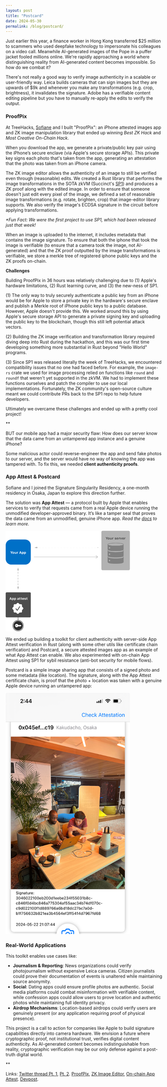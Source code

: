 ```yaml
---
layout: post
title: "Postcard"
date: 2024-05-30
permalink: /blog/postcard/
---
```


Just earlier this year, a finance worker in Hong Kong transferred $25 million to scammers who used deepfake technology to impersonate his colleagues on a video call. Meanwhile AI-generated images of the Pope in a puffer jacket fooled millions online. We're rapidly approaching a world where distinguishing reality from AI-generated content becomes impossible. So how do we combat it?

There's not really a good way to verify image authenticity in a scalable or user-friendly way. Leica builds cameras that can sign images but they are upwards of $9k and whenever you make any transformations (e.g. crop, brightness), it invalidates the signature. Adobe has a verifiable content editing pipeline but you have to manually re-apply the edits to verify the output.

### ProofPix

At TreeHacks, [Sofiane](https://www.sofianelarbi.com/) and I built "ProofPix": an iPhone attested images app and ZK image manipulation library that ended up winning _Best ZK Hack_ and _Most Creative On-Chain Hack_.

When you download the app, we generate a private/public key pair using the iPhone’s secure enclave (via Apple's secure storage APIs). This private key signs each photo that's taken from the app, generating an attestation that the photo was taken from an iPhone camera. 

The ZK image editor allows the authenticity of an image to still be verified even through (reasonable) edits. We created a Rust library that performs the image transformations in the SOTA zkVM (Succinct's [SP1](https://github.com/succinctlabs/sp1)) and produces a ZK proof along with the edited image. In order to ensure that someone doesn't just edit every pixel of the image, we defined a set of reasonable image transformations (e.g. rotate, brighten, crop) that image-editor library supports. We also verify the image's ECDSA signature in the circuit before applying transformations. 

_*Fun Fact: We were the first project to use SP1, which had been released just that week!_

When an image is uploaded to the internet, it includes metadata that contains the image signature. To ensure that both the iphone that took the image is verifiable (to ensure that a camera took the image, not AI-generated) and that the ZK proof outputted by the image transformations is verifiable, we store a merkle tree of registered iphone public keys and the ZK proofs on-chain.

**Challenges**

Building ProofPix in 36 hours was relatively challenging due to (1) Apple's hardware limitations, (2) Rust learning curve, and (3) the new-ness of SP1. 

(1) The only way to truly securely authenticate a public key from an iPhone would be for Apple to store a private key in the hardware's secure enclave and publish a Merkle root of iPhone public keys to a public database. However, Apple doesn't provide this. We worked around this by using Apple's secure storage API to generate a private signing key and uploading the public key to the blockchain, though this still left potential attack vectors.

(2) Building the ZK image verification and transformation library required diving deep into Rust during the hackathon, and this was our first time developing something more substantial in Rust beyond "Hello World" programs.

(3) Since SP1 was released literally the week of TreeHacks, we encountered compatibility issues that no one had faced before. For example, the `image-rs` crate we used for image processing relied on functions like `round` and `roundf` that weren't yet supported in the zkVM. We had to implement these functions ourselves and patch the compiler to use our local implementations. Fortunately, the ZK community's open-source culture meant we could contribute PRs back to the SP1 repo to help future developers.

Ultimately we overcame these challenges and ended up with a pretty cool project!

**

BUT our mobile app had a major security flaw: How does our server know that the data came from an untampered app instance and a genuine iPhone? 

Some malicious actor could reverse-engineer the app and send fake photos to our server, and the server would have no way of knowing the app was tampered with. To fix this, we needed **client authenticity proofs**.

### App Attest & Postcard

Sofiane and I joined the Signature Singularity Residency, a one-month residency in Osaka, Japan to explore this direction further. 

The solution was **App Attest** — a protocol built by Apple that enables services to verify that requests came from a real Apple device running the unmodified developer-approved binary. It’s like a tamper seal that proves the data came from an unmodified, genuine iPhone app. _Read the [docs](https://developer.apple.com/documentation/devicecheck/establishing-your-app-s-integrity) to learn more._

<div class="align-center">
    <img src="/public/postcard/app-attest.png" width="400px"/>
</div> 

We ended up building a toolkit for client authenticity with server-side App Attest verification in Rust (along with some other utils like certificate chain verification) and Postcard, a secure attested images app as an example of what App Attest can enable. We also experimented with on-chain App Attest using SP1 for sybil resistance (anti-bot security for mobile flows).

Postcard is a simple image sharing app that consists of a signed photo and some metadata (like location). The signature, along with the App Attest certificate chain, is proof that the photo + location was taken with a genuine Apple device running an untampered app:

<div class="align-center">
    <img src="/public/postcard/attest.jpeg" width="400px"/>
</div> 


### Real-World Applications 

This toolkit enables use cases like:

- **Journalism & Reporting**: News organizations could verify photojournalism without expensive Leica cameras. Citizen journalists could prove their documentation of events is unaltered while maintaining source anonymity.
- **Social**: Dating apps could ensure profile photos are authentic. Social media platforms could combat misinformation with verifiable content, while confession apps could allow users to prove location and authentic photos while maintaining full identity privacy.
- **Airdrop Mechanisms**: Location-based airdrops could verify users are genuinely present (or any application requiring proof of physical presence).

This project is a call to action for companies like Apple to build signature capabilities directly into camera hardware. We envision a future where cryptographic proof, not institutional trust, verifies digital content authenticity. As AI-generated content becomes indistinguishable from reality, cryptographic verification may be our only defense against a post-truth digital world.

**

Links: [Twitter thread Pt. 1](https://x.com/kayrgeorge/status/1798832124373639500), [Pt. 2](https://x.com/sofianeflarbi/status/1798835242436092147). [ProofPix](https://github.com/Sofianel5/ProofPix), [ZK Image Editor](https://github.com/Sofianel5/zk-img-editor), [On-chain App Attest](https://github.com/Sofianel5/onchain-appattest). [Devpost](https://devpost.com/software/proofpix).
